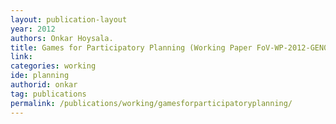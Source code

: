```yaml
---
layout: publication-layout
year: 2012
authors: Onkar Hoysala.
title: Games for Participatory Planning (Working Paper FoV-WP-2012-GEN05)
link:
categories: working
ide: planning
authorid: onkar
tag: publications
permalink: /publications/working/gamesforparticipatoryplanning/
---
```

